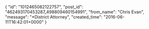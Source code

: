  {
   "id": "1012465082122757",
   "post_id": "462493170453287_498809460154991",
   "from_name": "Chris Evan",
   "message": "*District Attorney",
   "created_time": "2016-06-11T16:42:01+0000"
 }
